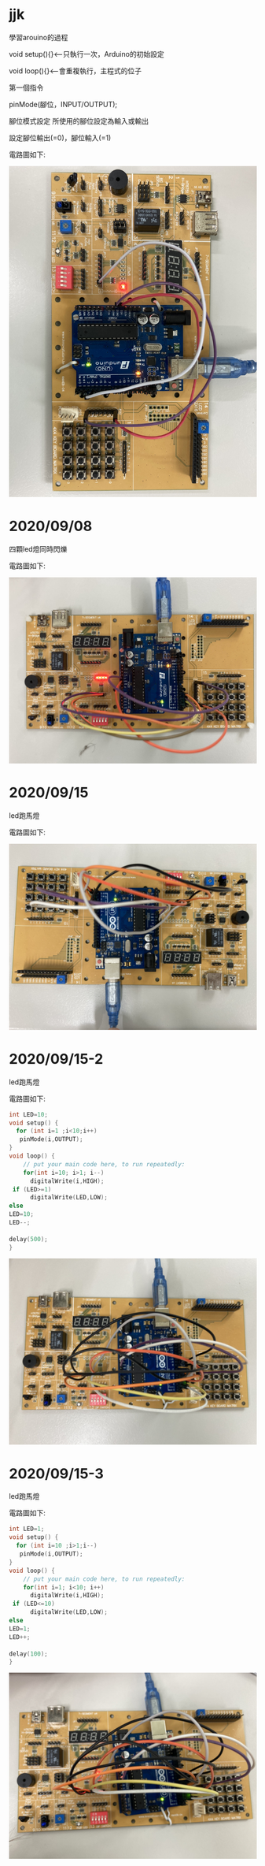 # jjk
學習arouino的過程</p>
void setup(){}<--只執行一次，Arduino的初始設定 </p>
void loop(){}<--會重複執行，主程式的位子</p>
第一個指令</p>
pinMode(腳位，INPUT/OUTPUT);</p>
腳位模式設定 所使用的腳位設定為輸入或輸出</p>
設定腳位輸出(=0)，腳位輸入(=1)</p>
電路圖如下:</p>
![image](https://github.com/linjiab/jjk/blob/master/F63F541F-FA07-4F6B-992B-57657E60A8B5.jpeg)</p>
# 2020/09/08
四顆led燈同時閃爍 </p>
電路圖如下:</p>
![image](https://github.com/linjiab/jjk/blob/master/3C43C5C3-F08F-446A-87BA-AA9F76CF39A6.jpeg)</p>
# 2020/09/15
led跑馬燈 </p>
電路圖如下:</p>
![image](https://github.com/linjiab/jjk/blob/master/4C09AA91-E8FF-4E6C-A11C-27CAA004FFC7.jpeg)</p>
# 2020/09/15-2
led跑馬燈 </p>
電路圖如下:</p>
```c++
int LED=10;
void setup() {
  for (int i=1 ;i<10;i++)
   pinMode(i,OUTPUT); 
}
void loop() {
    // put your main code here, to run repeatedly: 
    for(int i=10; i>1; i--)
      digitalWrite(i,HIGH);
 if (LED>=1)
      digitalWrite(LED,LOW);
else
LED=10;
LED--;

delay(500);
}
```
![image](https://github.com/linjiab/jjk/blob/master/9DE3D0C7-FE75-4980-B5A8-2969A3BC5F92.jpeg)
# 2020/09/15-3
led跑馬燈 </p>
電路圖如下:</p>
```c++
int LED=1;
void setup() {
  for (int i=10 ;i>1;i--)
   pinMode(i,OUTPUT); 
}
void loop() {
    // put your main code here, to run repeatedly: 
    for(int i=1; i<10; i++)
      digitalWrite(i,HIGH);
 if (LED<=10)
      digitalWrite(LED,LOW);
else
LED=1;
LED++;

delay(100);
}
```
![image](https://github.com/linjiab/jjk/blob/master/5032EBAB-025A-4E30-8196-7A6F6AF086A8.jpeg)
